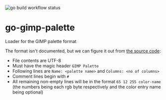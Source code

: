 ![go build workflow status](https://github.com/wmarshdev/go-gimp-palette/actions/workflows/go.yml/badge.svg)

# go-gimp-palette
Loader for the GIMP palette format

The format isn't documented, but we can figure it out from [the source code](https://gitlab.gnome.org/GNOME/gimp/-/blob/gimp-2-10/app/core/gimppalette-load.c#L39):

* File contents are UTF-8
* Must have the magic header ```GIMP Palette```
* Following lines are ```Name: <palette name>``` and ```Columns: <no of columns>```
* Comment lines begin with ```#```
* All remaining non-empty lines will be in the format ```65 12 255 color-name``` (the numbers being each rgb byte respectively and the color entry name being optional)